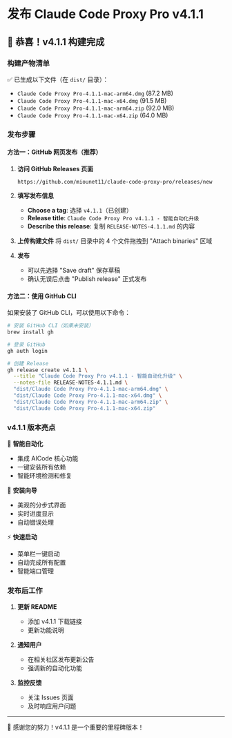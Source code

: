 # 发布 Claude Code Proxy Pro v4.1.1

## 🎉 恭喜！v4.1.1 构建完成

### 构建产物清单
✅ 已生成以下文件（在 `dist/` 目录）：
- `Claude Code Proxy Pro-4.1.1-mac-arm64.dmg` (87.2 MB)
- `Claude Code Proxy Pro-4.1.1-mac-x64.dmg` (91.5 MB)  
- `Claude Code Proxy Pro-4.1.1-mac-arm64.zip` (92.0 MB)
- `Claude Code Proxy Pro-4.1.1-mac-x64.zip` (64.0 MB)

### 发布步骤

#### 方法一：GitHub 网页发布（推荐）

1. **访问 GitHub Releases 页面**
   ```
   https://github.com/miounet11/claude-code-proxy-pro/releases/new
   ```

2. **填写发布信息**
   - **Choose a tag**: 选择 `v4.1.1`（已创建）
   - **Release title**: `Claude Code Proxy Pro v4.1.1 - 智能自动化升级`
   - **Describe this release**: 复制 `RELEASE-NOTES-4.1.1.md` 的内容

3. **上传构建文件**
   将 `dist/` 目录中的 4 个文件拖拽到 "Attach binaries" 区域

4. **发布**
   - 可以先选择 "Save draft" 保存草稿
   - 确认无误后点击 "Publish release" 正式发布

#### 方法二：使用 GitHub CLI

如果安装了 GitHub CLI，可以使用以下命令：

```bash
# 安装 GitHub CLI（如果未安装）
brew install gh

# 登录 GitHub
gh auth login

# 创建 Release
gh release create v4.1.1 \
  --title "Claude Code Proxy Pro v4.1.1 - 智能自动化升级" \
  --notes-file RELEASE-NOTES-4.1.1.md \
  "dist/Claude Code Proxy Pro-4.1.1-mac-arm64.dmg" \
  "dist/Claude Code Proxy Pro-4.1.1-mac-x64.dmg" \
  "dist/Claude Code Proxy Pro-4.1.1-mac-arm64.zip" \
  "dist/Claude Code Proxy Pro-4.1.1-mac-x64.zip"
```

### v4.1.1 版本亮点

🚀 **智能自动化**
- 集成 AICode 核心功能
- 一键安装所有依赖
- 智能环境检测和修复

🧙 **安装向导**
- 美观的分步式界面
- 实时进度显示
- 自动错误处理

⚡ **快速启动**
- 菜单栏一键启动
- 自动完成所有配置
- 智能端口管理

### 发布后工作

1. **更新 README**
   - 添加 v4.1.1 下载链接
   - 更新功能说明

2. **通知用户**
   - 在相关社区发布更新公告
   - 强调新的自动化功能

3. **监控反馈**
   - 关注 Issues 页面
   - 及时响应用户问题

---

🎊 感谢您的努力！v4.1.1 是一个重要的里程碑版本！